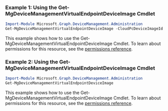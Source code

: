 ### Example 1: Using the Get-MgDeviceManagementVirtualEndpointDeviceImage Cmdlet
```powershell
Import-Module Microsoft.Graph.DeviceManagement.Administration
Get-MgDeviceManagementVirtualEndpointDeviceImage -CloudPcDeviceImageId $cloudPcDeviceImageId
```
This example shows how to use the Get-MgDeviceManagementVirtualEndpointDeviceImage Cmdlet.
To learn about permissions for this resource, see the [permissions reference](/graph/permissions-reference).
### Example 2: Using the Get-MgDeviceManagementVirtualEndpointDeviceImage Cmdlet
```powershell
Import-Module Microsoft.Graph.DeviceManagement.Administration
Get-MgDeviceManagementVirtualEndpointDeviceImage
```
This example shows how to use the Get-MgDeviceManagementVirtualEndpointDeviceImage Cmdlet.
To learn about permissions for this resource, see the [permissions reference](/graph/permissions-reference).
